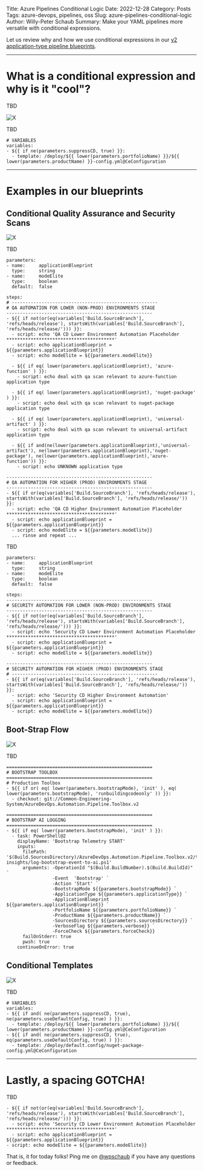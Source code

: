 Title: Azure Pipelines Conditional Logic
Date: 2022-12-28
Category: Posts 
Tags: azure-devops, pipelines, oss
Slug: azure-pipelines-conditional-logic
Author: Willy-Peter Schaub
Summary: Make your YAML pipelines more versatile with conditional expressions.

Let us review why and how we use conditional expressions in our [v2 application-type pipeline blueprints](https://github.com/WorkSafeBC-Common-Engineering/AzureDevOps.Automation.Pipeline.Templates.v2).

---

# What is a conditional expression and why is it "cool"?

TBD

![X](../images/azure-pipelines-conditional-logic-1.png)

TBD

```
# VARIABLES
variables:
- ${{ if ne(parameters.suppressCD, true) }}:
  - template: /deploy/${{ lower(parameters.portfolioName) }}/${{ lower(parameters.productName) }}-config.yml@CeConfiguration
```

---

# Examples in our blueprints

## Conditional Quality Assurance and Security Scans

![X](../images/azure-pipelines-conditional-logic-2.png)

TBD

```
parameters:
- name:     applicationBlueprint
  type:     string
- name:     modeElite
  type:     boolean
  default:  false
  
steps:
# ------------------------------------------------------
# QA AUTOMATION FOR LOWER (NON-PROD) ENVIRONMENTS STAGE
------------------------------------------------------
- ${{ if not(or(eq(variables['Build.SourceBranch'], 'refs/heads/release'), startsWith(variables['Build.SourceBranch'], 'refs/heads/release/'))) }}:
  - script: echo 'QA CD Lower Environment Automation Placeholder ****************************************'
  - script: echo applicationBlueprint = ${{parameters.applicationBlueprint}}
  - script: echo modeElite = ${{parameters.modeElite}}
  
  - ${{ if eq( lower(parameters.applicationBlueprint), 'azure-function' ) }}:
    - script: echo deal with qa scan relevant to azure-function application type

  - ${{ if eq( lower(parameters.applicationBlueprint), 'nuget-package' ) }}:
    - script: echo deal with qa scan relevant to nuget-package application type

  - ${{ if eq( lower(parameters.applicationBlueprint), 'universal-artifact' ) }}:
    - script: echo deal with qa scan relevant to universal-artifact application type

  - ${{ if and(ne(lower(parameters.applicationBlueprint),'universal-artifact'), ne(lower(parameters.applicationBlueprint),'nuget-package'), ne(lower(parameters.applicationBlueprint),'azure-function')) }}:
    - script: echo UNKNOWN application type

------------------------------------------------------
# QA AUTOMATION FOR HIGHER (PROD) ENVIRONMENTS STAGE
------------------------------------------------------
- ${{ if or(eq(variables['Build.SourceBranch'], 'refs/heads/release'), startsWith(variables['Build.SourceBranch'], 'refs/heads/release/')) }}:
  - script: echo 'QA CD Higher Environment Automation Placeholder ****************************************'
  - script: echo applicationBlueprint = ${{parameters.applicationBlueprint}}
  - script: echo modeElite = ${{parameters.modeElite}}
  ... rinse and repeat ...
```

TBD

```
parameters:
- name:     applicationBlueprint
  type:     string
- name:     modeElite
  type:     boolean
  default:  false
  
steps:
------------------------------------------------------
# SECURITY AUTOMATION FOR LOWER (NON-PROD) ENVIRONMENTS STAGE
------------------------------------------------------
- ${{ if not(or(eq(variables['Build.SourceBranch'], 'refs/heads/release'), startsWith(variables['Build.SourceBranch'], 'refs/heads/release/'))) }}:
  - script: echo 'Security CD Lower Environment Automation Placeholder ****************************************'
  - script: echo applicationBlueprint = ${{parameters.applicationBlueprint}}
  - script: echo modeElite = ${{parameters.modeElite}}

------------------------------------------------------
# SECURITY AUTOMATION FOR HIGHER (PROD) ENVIRONMENTS STAGE
# ------------------------------------------------------
- ${{ if or(eq(variables['Build.SourceBranch'], 'refs/heads/release'), startsWith(variables['Build.SourceBranch'], 'refs/heads/release/')) }}:
  - script: echo 'Security CD Higher Environment Automation'
  - script: echo applicationBlueprint = ${{parameters.applicationBlueprint}}
  - script: echo modeElite = ${{parameters.modeElite}}
  ```

## Boot-Strap Flow

![X](../images/azure-pipelines-conditional-logic-3.png)

TBD

```
======================================================
# BOOTSTRAP TOOLBOX
======================================================
# Production Toolbox
- ${{ if or( eq( lower(parameters.bootstrapMode), 'init' ), eq( lower(parameters.bootstrapMode), 'runbuildingcodeonly' )) }}:
  - checkout: git://Common-Engineering-System/AzureDevOps.Automation.Pipeline.Toolbox.v2

======================================================
# BOOTSTRAP AI LOGGING
======================================================
- ${{ if eq( lower(parameters.bootstrapMode), 'init' ) }}:
  - task: PowerShell@2
    displayName: 'Bootstrap Telemetry START'
    inputs:
      filePath: '$(Build.SourcesDirectory)/AzureDevOps.Automation.Pipeline.Toolbox.v2/toolbox/scripts/application-insights/log-bootstrap-event-to-ai.ps1'
      arguments: -OperationId "$(Build.BuildNumber).$(Build.BuildId)" `
                 -Event  'Bootstrap' `
                 -Action 'Start' `
                 -BootstrapMode ${{parameters.bootstrapMode}} ` 
                 -ApplicationType ${{parameters.applicationType}} `
                 -ApplicationBlueprint ${{parameters.applicationBlueprint}} `
                 -PortfolioName ${{parameters.portfolioName}} `
                 -ProductName ${{parameters.productName}} `
                 -SourcesDirectory ${{parameters.sourcesDirectory}} `
                 -VerboseFlag ${{parameters.verbose}} `
                 -ForceCheck ${{parameters.forceCheck}}
      failOnStderr: true
      pwsh: true
    continueOnError: true
```

## Conditional Templates

![X](../images/azure-pipelines-conditional-logic-4.png)

TBD

```
# VARIABLES
variables:
- ${{ if and( ne(parameters.suppressCD, true), ne(parameters.useDefaultConfig, true) ) }}:
  - template: /deploy/${{ lower(parameters.portfolioName) }}/${{ lower(parameters.productName) }}-config.yml@CeConfiguration
- ${{ if and( ne(parameters.suppressCD, true), eq(parameters.useDefaultConfig, true) ) }}:
  - template: /deploy/default.config/nuget-package-config.yml@CeConfiguration
```

---

# Lastly, a spacing GOTCHA!

TBD

```
- ${{ if not(or(eq(variables['Build.SourceBranch'], 'refs/heads/release'), startsWith(variables['Build.SourceBranch'], 'refs/heads/release/'))) }}:
  - script: echo 'Security CD Lower Environment Automation Placeholder ****************************************'
  - script: echo applicationBlueprint = ${{parameters.applicationBlueprint}}
- script: echo modeElite = ${{parameters.modeElite}}
```
That is, it for today folks! Ping me on [@wpschaub](https://twitter.com/wpschaub) if you have any questions or feedback. 

